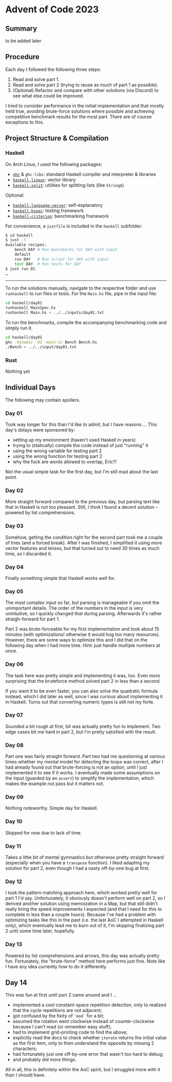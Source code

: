 # Advent of Code 2023

## Summary

to be added later

## Procedure

Each day I followed the following three steps:

1. Read and solve part 1.
1. Read and solve part 2
   (trying to reuse as much of part 1 as possible).
1. (Optional) Refactor and compare with other solutions (via Discord)
   to see what else could be improved.

I tried to consider performance in the initial implementation
and that mostly held true,
avoiding brute-force solutions where possible
and achieving competitive benchmark results for the most part.
There are of course exceptions to this.

## Project Structure & Compilation

### Haskell

On Arch Linux, I used the following packages:

- [`ghc`](https://www.haskell.org/ghc/) & `ghc-libs`: standard Haskell compiler and interpreter & libraries
- [`haskell-linear`](https://hackage.haskell.org/package/linear): vector library
- [`haskell-split`](https://hackage.haskell.org/package/split): utilities for splitting lists (like `String`s)

Optional:

- [`haskell-language-server`](https://github.com/haskell/haskell-language-server): self-explanatory
- [`haskell-hspec`](https://hspec.github.io/): testing framework
- [`haskell-criterion`](http://www.serpentine.com/criterion/): benchmarking framework

For convenience, a `justfile` is included in the `haskell` subfolder:

```bash
$ cd haskell
$ just -l
Available recipes:
    bench DAY # Run benchmarks for DAY with input
    default
    run DAY   # Run script for DAY with input
    test DAY  # Run tests for DAY
$ just run 01
…
```

---

To run the solutions manually,
navigate to the respective folder
and use `runhaskell` to run files or tests.
For the `Main.hs` file, pipe in the input file:

```bash
cd haskell/day01
runhaskell MainSpec.hs
runhaskell Main.hs < ../../inputs/day01.txt
```

To run the benchmarks,
compile the accompanying benchmarking code
and simply run it.

```bash
cd haskell/day01
ghc -dynamic -O2 -main-is Bench Bench.hs
./Bench < ../../input/day01.txt
```

### Rust

Nothing yet

## Individual Days

The following may contain spoilers.

### Day 01

Took way longer for this than I'd like to admit,
but I have reasons …
This day's delays were sponsored by:

- setting up my environment (haven't used Haskell in years)
- trying to (statically) compile the code instead of just "running" it
- using the wrong variable for testing part 2
- using the wrong function for testing part 2
- why the fuck are words allowed to overlap, Eric?!

Not the usual simple task for the first day,
but I'm still mad about the last point.


### Day 02

More straight forward compared to the previous day,
but parsing text like that in Haskell is not too pleasant.
Still, I think I found a decent solution – powered by list comprehensions.


### Day 03

Somehow, getting the condition right for the second part
took me a couple of tries (and a forced break).
After I was finished,
I simplified it using more vector features and lenses,
but that turned out to need 30 times as much time,
so I discarded it.


### Day 04

Finally something simple that Haskell works well for.


### Day 05

The most complex input so far,
but parsing is manageable if you omit the unimportant details.
The order of the numbers in the input is very unintuitive,
so I quickly changed that during parsing.
Afterwards it's rather straigh-forward for part 1.

Part 2 was brute-forceable for my first implementation
and took about 15 minutes
(with optimizations! otherwise it would hog too many resources).
However, there are some ways to optimize this
and I did that on the following day when I had more time.
Hint: just handle multiple numbers at once.


### Day 06

The task here was pretty simple
and implementing it was, too.
Even more surprising that the bruteforce method
solved part 2 in less than a second.

If you want it to be even faster,
you can also solve the quadratic formula instead,
which I did later as well,
since I was curious about implementing it in Haskell.
Turns out that converting numeric types
is still not my forte.


### Day 07

Sounded a bit rough at first,
bit was actually pretty fun to implement.
Two edge cases bit me hard in part 2,
but I'm pretty satisfied with the result.


### Day 08

Part one was fairly straight forward.
Part two had me questioning at various times
whether my mental model for detecting the loops was correct,
after I had already found out that brute-forcing is not an option,
until I just implemented it to see if it works.
I eventually made some assumptions on the input
(guarded by an `assert`)
to simplify the implementation,
which makes the example not pass
but it matters not.


### Day 09

Nothing noteworthy.
Simple day for Haskell.


### Day 10

Skipped for now due to lack of time.


### Day 11

Takes a little bit of mental gymnastics
but otherwise pretty straight forward
(especially when you have a `transpose` function).
I liked adapting my solution for part 2,
even though I had a nasty off-by-one bug at first.


### Day 12

I took the pattern matching approach here,
which worked pretty well for part 1 I'd say.
Unfortunately, it obviously doesn't perform well on part 2,
so I derived another solution using memoization in a Map,
but that still didn't really bring the speed improvements I expected
(and that I need for this to complete in less than a couple hours).
Because I've had a problem with optimizing tasks like this in the past
(i.e. the last AoC I attempted in Haskell only),
which eventually lead me to burn out of it,
I'm skipping finalizing part 2 until some time later,
hopefully.


### Day 13

Powered by list comprehensions and arrows,
this day was actually pretty fun.
Fortunately, the "brute-force" method here performs just fine.
Note like I have any idea currently how to do it differently.


## Day 14

This was fun at first until part 2 came around and I …

- implemented a cool constant-space repetition detection,
  only to realized that the cycle repetitions are not adjacent;
- got confused by the fixity of `` `mod` `` for a bit;
- assumed the rotation went clockwise instead of counter-clockwise
  because I can't read (or remember easy stuff);
- had to implement grid-printing code to find the above;
- explicitly read the docs to check
  whether `iterate` returns the initial value as the first item,
  only to then understand the opposite by missing 2 characters;
- had fortunately just one off-by-one error that wasn't too hard to debug;
- and probably did more things.

All in all, this is definitely within the AoC spirit,
but I struggled more with it than I should have.
